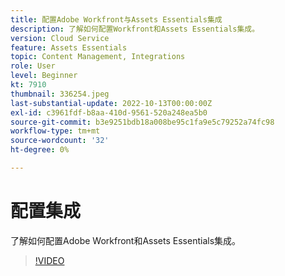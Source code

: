 ```yaml
---
title: 配置Adobe Workfront与Assets Essentials集成
description: 了解如何配置Workfront和Assets Essentials集成。
version: Cloud Service
feature: Assets Essentials
topic: Content Management, Integrations
role: User
level: Beginner
kt: 7910
thumbnail: 336254.jpeg
last-substantial-update: 2022-10-13T00:00:00Z
exl-id: c3961fdf-b8aa-410d-9561-520a248ea5b0
source-git-commit: b3e9251bdb18a008be95c1fa9e5c79252a74fc98
workflow-type: tm+mt
source-wordcount: '32'
ht-degree: 0%

---
```


# 配置集成

了解如何配置Adobe Workfront和Assets Essentials集成。

>[!VIDEO](https://video.tv.adobe.com/v/336254?quality=12&learn=on)
